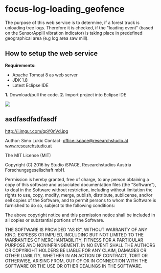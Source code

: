 # focus-log-loading_geofence

The purpose of this web service is to determine, if a forest truck is unloading tree logs. Therefore it is checked, if the "loading event" (based on the SensorAppIII vibration indicator) is taking place in predefined geographical area (e.g log area saw mill). 

## How to setup the  web service

**Requirements:**
* Apache Tomcat 8 as web server
* JDK 1.8 
* Latest Eclipse IDE

**1.** Download/pull the code.
**2.** Import project into Eclipse IDE

![](http://raw.github.com/wiki/openhab/openhab/images/features.png)

asdfasdfadfasdf
---------------
http://i.imgur.com/qpY0nVd.jpg


Author: Simo Lukic
Contact: office.ispace@researchstudio.at
www.researchstudio.at

The MIT License (MIT)

Copyright (C) 2016 by Studio iSPACE, Researchstudios Austria Forschungsgesellschaft mbH. 

Permission is hereby granted, free of charge, to any person obtaining a copy
of this software and associated documentation files (the "Software"), to deal
in the Software without restriction, including without limitation the rights
to use, copy, modify, merge, publish, distribute, sublicense, and/or sell
copies of the Software, and to permit persons to whom the Software is
furnished to do so, subject to the following conditions:

The above copyright notice and this permission notice shall be included in
all copies or substantial portions of the Software.

THE SOFTWARE IS PROVIDED "AS IS", WITHOUT WARRANTY OF ANY KIND, EXPRESS OR
IMPLIED, INCLUDING BUT NOT LIMITED TO THE WARRANTIES OF MERCHANTABILITY,
FITNESS FOR A PARTICULAR PURPOSE AND NONINFRINGEMENT. IN NO EVENT SHALL THE
AUTHORS OR COPYRIGHT HOLDERS BE LIABLE FOR ANY CLAIM, DAMAGES OR OTHER
LIABILITY, WHETHER IN AN ACTION OF CONTRACT, TORT OR OTHERWISE, ARISING FROM,
OUT OF OR IN CONNECTION WITH THE SOFTWARE OR THE USE OR OTHER DEALINGS IN
THE SOFTWARE.
